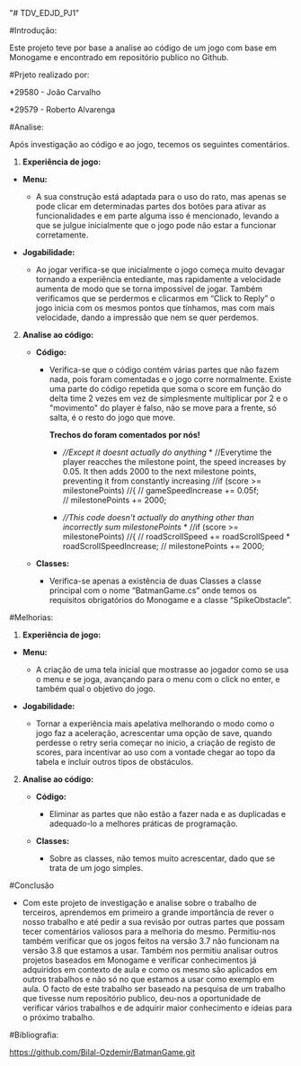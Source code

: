 "# TDV_EDJD_PJ1" 


#Introdução:

Este projeto teve por base a analise ao código de um jogo com base em Monogame e encontrado em repositório publico no Github.



#Prjeto realizado por:

*29580 - João Carvalho

*29579 - Roberto Alvarenga



#Analise: 

Após investigação ao código e ao jogo, tecemos os seguintes comentários.

1. **Experiência de jogo:**

- **Menu:**

	- A sua construção está adaptada para o uso do rato, mas apenas se pode clicar em determinadas partes dos botões para ativar as funcionalidades e em parte alguma isso é mencionado, levando a que se julgue inicialmente que o jogo pode não estar a funcionar corretamente.

- **Jogabilidade:**

	- Ao jogar verifica-se que inicialmente o jogo começa muito devagar tornando a experiência entediante, mas rapidamente a velocidade aumenta de modo que se torna impossível de jogar. Também verificamos que se perdermos e clicarmos em “Click to Reply” o jogo inicia com os mesmos pontos que tínhamos, mas com mais velocidade, dando a impressão que nem se quer perdemos.

2.  **Analise ao código:**

	- **Código:**
	
		- Verifica-se que o código contém várias partes que não fazem nada, pois foram comentadas e o jogo corre normalmente. Existe uma parte do código repetida que soma o score em função do delta time 2 vezes em vez de simplesmente multiplicar por 2 e o "movimento" do player é falso, não se move para a frente, só salta, é o resto do jogo que move.
			
			**Trechos do   foram comentados por nós!**
			
			* *//Except it doesnt actually do anything* *
			//Everytime the player reacches the milestone point, the speed increases by 0.05. It then adds 2000 to the next milestone points, preventing it from constantly increasing
            //if (score >= milestonePoints)
            //{
            //    gameSpeedIncrease += 0.05f;                
            //    milestonePoints += 2000;



			* *//This code doesn't actually do anything other than incorrectly sum milestonePoints* *
            //if (score >= milestonePoints)
            //{
            //    roadScrollSpeed += roadScrollSpeed * roadScrollSpeedIncrease;
            //    milestonePoints += 2000;

	- **Classes:**
	
		- Verifica-se apenas a existência de duas Classes a classe principal com o nome “BatmanGame.cs” onde temos os requisitos obrigatórios do Monogame e a classe “SpikeObstacle”.	




#Melhorias:

1. **Experiência de jogo:**

- **Menu:**
	
	- A criação de uma tela inicial que mostrasse ao jogador como se usa o menu e se joga, avançando para o menu com o click no enter, e também qual o objetivo do jogo.
		
- **Jogabilidade:**	

	- Tornar a experiência mais apelativa melhorando o modo como o jogo faz a aceleração, acrescentar uma opção de save, quando perdesse o retry seria começar no inicio, a criação de registo de scores, para incentivar ao uso com a vontade chegar ao topo da tabela e incluir outros tipos de obstáculos.

2.  **Analise ao código:**

	- **Código:**
	
		- Eliminar as partes que não estão a fazer nada e as duplicadas e adequado-lo a melhores práticas de programação.

	- **Classes:**
	
		- Sobre as classes, não temos muito acrescentar, dado que se trata de um jogo simples.


#Conclusão

- Com este projeto de investigação e analise sobre o trabalho de terceiros, aprendemos em primeiro a grande importância de rever o nosso trabalho e até pedir a sua revisão por outras partes que possam tecer comentários valiosos para a melhoria do mesmo. Permitiu-nos também verificar que os jogos feitos na versão 3.7 não funcionam na versão 3.8 que estamos a usar. Também nos permitiu analisar outros projetos baseados em Monogame e verificar conhecimentos já adquiridos em contexto de aula e como os mesmo são aplicados em outros trabalhos e não só no que estamos a usar como exemplo em aula. O facto de este trabalho ser baseado na pesquisa de um trabalho que tivesse num repositório publico, deu-nos a oportunidade de verificar vários trabalhos e de adquirir maior conhecimento e ideias para o próximo trabalho.  


#Bibliografia:

https://github.com/Bilal-Ozdemir/BatmanGame.git
